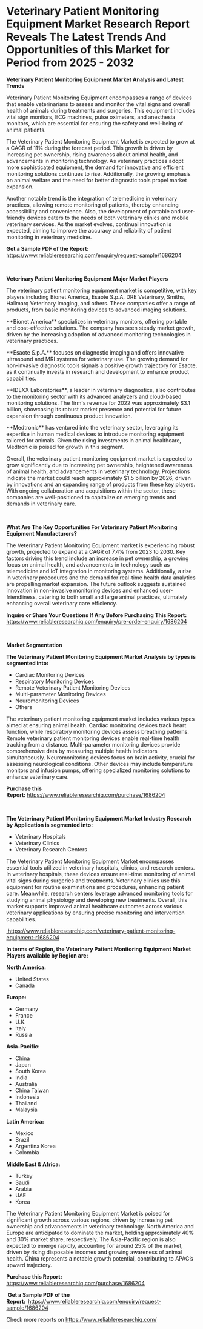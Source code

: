 <p><h1>Veterinary Patient Monitoring Equipment Market Research Report Reveals The Latest Trends And Opportunities of this Market for Period from 2025 - 2032</h1></p><p><strong>Veterinary Patient Monitoring Equipment Market Analysis and Latest Trends</strong></p>
<p><p>Veterinary Patient Monitoring Equipment encompasses a range of devices that enable veterinarians to assess and monitor the vital signs and overall health of animals during treatments and surgeries. This equipment includes vital sign monitors, ECG machines, pulse oximeters, and anesthesia monitors, which are essential for ensuring the safety and well-being of animal patients.</p><p>The Veterinary Patient Monitoring Equipment Market is expected to grow at a CAGR of 11% during the forecast period. This growth is driven by increasing pet ownership, rising awareness about animal health, and advancements in monitoring technology. As veterinary practices adopt more sophisticated equipment, the demand for innovative and efficient monitoring solutions continues to rise. Additionally, the growing emphasis on animal welfare and the need for better diagnostic tools propel market expansion.</p><p>Another notable trend is the integration of telemedicine in veterinary practices, allowing remote monitoring of patients, thereby enhancing accessibility and convenience. Also, the development of portable and user-friendly devices caters to the needs of both veterinary clinics and mobile veterinary services. As the market evolves, continual innovation is expected, aiming to improve the accuracy and reliability of patient monitoring in veterinary medicine.</p></p>
<p><strong>Get a Sample PDF of the Report:&nbsp;</strong> <a href="https://www.reliableresearchiq.com/enquiry/request-sample/1686204?utm_campaign=3128&utm_medium=2&utm_source=Github&utm_content=ia&utm_term=24032025&utm_id=veterinary-patient-monitoring-equipment">https://www.reliableresearchiq.com/enquiry/request-sample/1686204</a></p>
<p>&nbsp;</p>
<p><strong>Veterinary Patient Monitoring Equipment Major Market Players</strong></p>
<p><p>The veterinary patient monitoring equipment market is competitive, with key players including Bionet America, Esaote S.p.A, DRE Veterinary, Smiths, Hallmarq Veterinary Imaging, and others. These companies offer a range of products, from basic monitoring devices to advanced imaging solutions.</p><p>**Bionet America** specializes in veterinary monitors, offering portable and cost-effective solutions. The company has seen steady market growth, driven by the increasing adoption of advanced monitoring technologies in veterinary practices.</p><p>**Esaote S.p.A.** focuses on diagnostic imaging and offers innovative ultrasound and MRI systems for veterinary use. The growing demand for non-invasive diagnostic tools signals a positive growth trajectory for Esaote, as it continually invests in research and development to enhance product capabilities.</p><p>**IDEXX Laboratories**, a leader in veterinary diagnostics, also contributes to the monitoring sector with its advanced analyzers and cloud-based monitoring solutions. The firm's revenue for 2022 was approximately $3.1 billion, showcasing its robust market presence and potential for future expansion through continuous product innovation.</p><p>**Medtronic** has ventured into the veterinary sector, leveraging its expertise in human medical devices to introduce monitoring equipment tailored for animals. Given the rising investments in animal healthcare, Medtronic is poised for growth in this segment.</p><p>Overall, the veterinary patient monitoring equipment market is expected to grow significantly due to increasing pet ownership, heightened awareness of animal health, and advancements in veterinary technology. Projections indicate the market could reach approximately $1.5 billion by 2026, driven by innovations and an expanding range of products from these key players. With ongoing collaboration and acquisitions within the sector, these companies are well-positioned to capitalize on emerging trends and demands in veterinary care.</p></p>
<p>&nbsp;</p>
<p><strong>What Are The Key Opportunities For Veterinary Patient Monitoring Equipment Manufacturers?</strong></p>
<p><p>The Veterinary Patient Monitoring Equipment market is experiencing robust growth, projected to expand at a CAGR of 7.4% from 2023 to 2030. Key factors driving this trend include an increase in pet ownership, a growing focus on animal health, and advancements in technology such as telemedicine and IoT integration in monitoring systems. Additionally, a rise in veterinary procedures and the demand for real-time health data analytics are propelling market expansion. The future outlook suggests sustained innovation in non-invasive monitoring devices and enhanced user-friendliness, catering to both small and large animal practices, ultimately enhancing overall veterinary care efficiency.</p></p>
<p><strong>Inquire or Share Your Questions If Any Before Purchasing This Report:</strong> <a href="https://www.reliableresearchiq.com/enquiry/pre-order-enquiry/1686204?utm_campaign=3128&utm_medium=2&utm_source=Github&utm_content=ia&utm_term=24032025&utm_id=veterinary-patient-monitoring-equipment">https://www.reliableresearchiq.com/enquiry/pre-order-enquiry/1686204</a></p>
<p>&nbsp;</p>
<p><strong>Market Segmentation</strong></p>
<p><strong>The Veterinary Patient Monitoring Equipment Market Analysis by types is segmented into:</strong></p>
<p><ul><li>Cardiac Monitoring Devices</li><li>Respiratory Monitoring Devices</li><li>Remote Veterinary Patient Monitoring Devices</li><li>Multi-parameter Monitoring Devices</li><li>Neuromonitoring Devices</li><li>Others</li></ul></p>
<p><p>The veterinary patient monitoring equipment market includes various types aimed at ensuring animal health. Cardiac monitoring devices track heart function, while respiratory monitoring devices assess breathing patterns. Remote veterinary patient monitoring devices enable real-time health tracking from a distance. Multi-parameter monitoring devices provide comprehensive data by measuring multiple health indicators simultaneously. Neuromonitoring devices focus on brain activity, crucial for assessing neurological conditions. Other devices may include temperature monitors and infusion pumps, offering specialized monitoring solutions to enhance veterinary care.</p></p>
<p><strong>Purchase this Report:&nbsp;</strong><a href="https://www.reliableresearchiq.com/purchase/1686204?utm_campaign=3128&utm_medium=2&utm_source=Github&utm_content=ia&utm_term=24032025&utm_id=veterinary-patient-monitoring-equipment">https://www.reliableresearchiq.com/purchase/1686204</a></p>
<p>&nbsp;</p>
<p><strong>The Veterinary Patient Monitoring Equipment Market Industry Research by Application is segmented into:</strong></p>
<p><ul><li>Veterinary Hospitals</li><li>Veterinary Clinics</li><li>Veterinary Research Centers</li></ul></p>
<p><p>The Veterinary Patient Monitoring Equipment Market encompasses essential tools utilized in veterinary hospitals, clinics, and research centers. In veterinary hospitals, these devices ensure real-time monitoring of animal vital signs during surgeries and treatments. Veterinary clinics use this equipment for routine examinations and procedures, enhancing patient care. Meanwhile, research centers leverage advanced monitoring tools for studying animal physiology and developing new treatments. Overall, this market supports improved animal healthcare outcomes across various veterinary applications by ensuring precise monitoring and intervention capabilities.</p></p>
<p><a href="https://www.reliableresearchiq.com/veterinary-patient-monitoring-equipment-r1686204?utm_campaign=3128&utm_medium=2&utm_source=Github&utm_content=ia&utm_term=24032025&utm_id=veterinary-patient-monitoring-equipment">&nbsp;https://www.reliableresearchiq.com/veterinary-patient-monitoring-equipment-r1686204</a></p>
<p><strong>In terms of Region, the Veterinary Patient Monitoring Equipment Market Players available by Region are:</strong></p>
<p>
    <p> <strong> North America: </strong>
        <ul>
            <li>United States</li>
            <li>Canada</li>
        </ul>
        </p> 
    <p> <strong> Europe: </strong>
        <ul>
            <li>Germany</li>
            <li>France</li>
            <li>U.K.</li>
            <li>Italy</li>
            <li>Russia</li>
        </ul>
        </p> 
    <p> <strong> Asia-Pacific: </strong>
        <ul>
            <li>China</li>
            <li>Japan</li>
            <li>South Korea</li>
            <li>India</li>
            <li>Australia</li>
            <li>China Taiwan</li>
            <li>Indonesia</li>
            <li>Thailand</li>
            <li>Malaysia</li>
        </ul>
        </p> 
    <p> <strong> Latin America: </strong>
        <ul>
            <li>Mexico</li>
            <li>Brazil</li>
            <li>Argentina Korea</li>
            <li>Colombia</li>
        </ul>
        </p> 
    <p> <strong> Middle East & Africa: </strong>
        <ul>
            <li>Turkey</li>
            <li>Saudi</li>
            <li>Arabia</li>
            <li>UAE</li>
            <li>Korea</li>
        </ul>
    </p>
    </p>
<p><p>The Veterinary Patient Monitoring Equipment Market is poised for significant growth across various regions, driven by increasing pet ownership and advancements in veterinary technology. North America and Europe are anticipated to dominate the market, holding approximately 40% and 30% market share, respectively. The Asia-Pacific region is also expected to emerge rapidly, accounting for around 25% of the market, driven by rising disposable incomes and growing awareness of animal health. China represents a notable growth potential, contributing to APAC’s upward trajectory.</p></p>
<p><strong>Purchase this Report: </strong><a href="https://www.reliableresearchiq.com/purchase/1686204?utm_campaign=3128&utm_medium=2&utm_source=Github&utm_content=ia&utm_term=24032025&utm_id=veterinary-patient-monitoring-equipment">https://www.reliableresearchiq.com/purchase/1686204</a></p>
<p>&nbsp;<strong>Get a Sample PDF of the Report:&nbsp;&nbsp;</strong><a href="https://www.reliableresearchiq.com/enquiry/request-sample/1686204?utm_campaign=3128&utm_medium=2&utm_source=Github&utm_content=ia&utm_term=24032025&utm_id=veterinary-patient-monitoring-equipment">https://www.reliableresearchiq.com/enquiry/request-sample/1686204</a></p>
<p><strong></strong></p>
<p>Check more reports on <a href="https://www.reliableresearchiq.com/?utm_campaign=3128&utm_medium=2&utm_source=Github&utm_content=ia&utm_term=24032025&utm_id=veterinary-patient-monitoring-equipment">https://www.reliableresearchiq.com/</a></p>